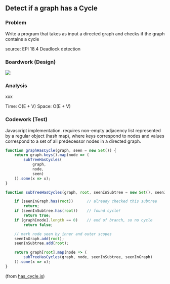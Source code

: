 ## Detect if a graph has a Cycle

### Problem

Write a program that takes as input a directed graph and checks if the graph contains a cycle

source: EPI 18.4 Deadlock detection

### Boardwork (Design)

![](../../images/xxx.jpg)

### Analysis

xxx

Time: O(E + V)
Space: O(E + V)

### Codework (Test)

Javascript implementation. requires non-empty adjacency list represented by a regular object (hash map), where keys correspond to nodes and values correspond to a set of all predecessor nodes in a directed graph.

```javascript
function graphHasCycle(graph, seen = new Set()) {
    return graph.keys().map(node => (
        subTreeHasCycles(
            graph, 
            node,
            seen)
    )).some(x => x);
}

function subTreeHasCycles(graph, root, seenInSubtree = new Set(), seenInGraph) {

    if (seenInGraph.has(root))      // already checked this subtree
        return;
    if (seenInSubtree.has(root))    // found cycle!
        return true;
    if (graph[node].length == 0)    // end of branch, so no cycle
        return false;

    // mark node seen by inner and outer scopes
    seenInGraph.add(root);
    seenInSubtree.add(root);

    return graph[root].map(node => (
        subTreeHasCycles(graph, node, seenInSubtree, seenInGraph)
    )).some(x => x);
}
```
(from [has_cycle.js](../../javascript/trees_and_graphs/has_cycle.js))